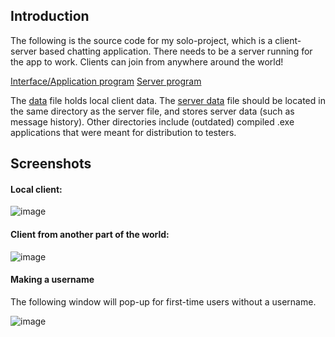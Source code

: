 ## Introduction
The following is the source code for my solo-project, which is a client-server based chatting application.
There needs to be a server running for the app to work.
Clients can join from anywhere around the world!

[Interface/Application program](interface.py)
[Server program](server.py)

The [data](data.txt) file holds local client data.
The [server data](server_data.txt) file should be located in the same directory as the server file, and stores server data (such as message history).
Other directories include (outdated) compiled .exe applications that were meant for distribution to testers.

## Screenshots
#### Local client:

![image](https://github.com/user-attachments/assets/3ed18dc2-14b6-479e-bc27-a398d061077f)


#### Client from another part of the world:

![image](https://github.com/user-attachments/assets/469236e0-70e7-4b1c-a5fc-780c93c36308)

#### Making a username
The following window will pop-up for first-time users without a username.

![image](https://github.com/user-attachments/assets/4c0c93f7-1856-400a-bfe5-9874aa44dfaa)
